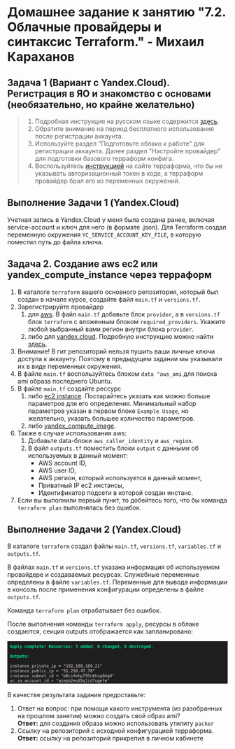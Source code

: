 # Домашнее задание к занятию "7.2. Облачные провайдеры и синтаксис Terraform." - Михаил Караханов

## Задача 1 (Вариант с Yandex.Cloud). Регистрация в ЯО и знакомство с основами (необязательно, но крайне желательно)

>1. Подробная инструкция на русском языке содержится [здесь](https://cloud.yandex.ru/docs/solutions/infrastructure-management/terraform-quickstart).
>2. Обратите внимание на период бесплатного использования после регистрации аккаунта.
>3. Используйте раздел "Подготовьте облако к работе" для регистрации аккаунта. Далее раздел "Настройте провайдер" для подготовки
базового терраформ конфига.
>4. Воспользуйтесь [инструкцией](https://registry.terraform.io/providers/yandex-cloud/yandex/latest/docs) на сайте терраформа, что бы не указывать авторизационный токен в коде, а терраформ провайдер брал его из переменных окружений.

## Выполнение Задачи 1 (Yandex.Cloud)

Учетная запись в Yandex.Cloud у меня была создана ранее, включая service-account и ключ для него (в формате .json). Для Terraform создал переменную окружения `YC_SERVICE_ACCOUNT_KEY_FILE`, в которую поместил путь до файла ключа.

## Задача 2. Создание aws ec2 или yandex_compute_instance через терраформ

1. В каталоге `terraform` вашего основного репозитория, который был создан в начале курсе, создайте файл `main.tf` и `versions.tf`.
2. Зарегистрируйте провайдер
   1. для [aws](https://registry.terraform.io/providers/hashicorp/aws/latest/docs). В файл `main.tf` добавьте
   блок `provider`, а в `versions.tf` блок `terraform` с вложенным блоком `required_providers`. Укажите любой выбранный вами регион внутри блока `provider`.
   2. либо для [yandex.cloud](https://registry.terraform.io/providers/yandex-cloud/yandex/latest/docs). Подробную инструкцию можно найти [здесь](https://cloud.yandex.ru/docs/solutions/infrastructure-management/terraform-quickstart).
3. Внимание! В гит репозиторий нельзя пушить ваши личные ключи доступа к аккаунту. Поэтому в предыдущем задании мы указывали
их в виде переменных окружения.
4. В файле `main.tf` воспользуйтесь блоком `data "aws_ami` для поиска ami образа последнего Ubuntu.  
5. В файле `main.tf` создайте рессурс
   1. либо [ec2 instance](https://registry.terraform.io/providers/hashicorp/aws/latest/docs/resources/instance).
   Постарайтесь указать как можно больше параметров для его определения. Минимальный набор параметров указан в первом блоке `Example Usage`, но желательно, указать большее количество параметров.
   2. либо [yandex_compute_image](https://registry.terraform.io/providers/yandex-cloud/yandex/latest/docs/resources/compute_image).
6. Также в случае использования aws:
   1. Добавьте data-блоки `aws_caller_identity` и `aws_region`.
   2. В файл `outputs.tf` поместить блоки `output` с данными об используемых в данный момент:
       * AWS account ID,
       * AWS user ID,
       * AWS регион, который используется в данный момент,
       * Приватный IP ec2 инстансы,
       * Идентификатор подсети в которой создан инстанс.  
7. Если вы выполнили первый пункт, то добейтесь того, что бы команда `terraform plan` выполнялась без ошибок.

## Выполнение Задачи 2 (Yandex.Cloud)

В каталоге `terraform` создал файлы `main.tf`, `versions.tf`, `variables.tf` и `outputs.tf`.

В файлах `main.tf` и `versions.tf` указана информация об используемом провайдере и создаваемых ресурсах. Служебные переменные определены в файле `variables.tf`. Переменные для вывода информации в консоль после применения конфигурации определены в файле `outputs.tf`.

Команда `terraform plan` отрабатывает без ошибок.

После выполнения команды `terraform apply`, ресурсы в облаке создаются, секция outputs отображается как запланировано:

![outputs](/img/07_02_outputs.png)

В качестве результата задания предоставьте:

1. Ответ на вопрос: при помощи какого инструмента (из разобранных на прошлом занятии) можно создать свой образ ami?  
    **Ответ:** для создания образа можно использовать утилиту `packer`
1. Ссылку на репозиторий с исходной конфигурацией терраформа.  
    **Ответ:** ссылку на репозиторий прикрепил в личном кабинете
